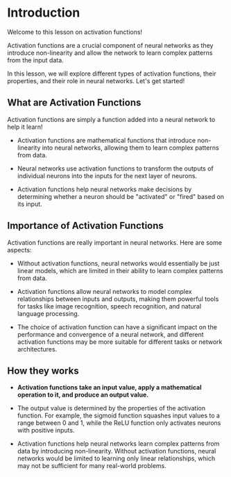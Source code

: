 # Introduction

Welcome to this lesson on activation functions! 

Activation functions are a crucial component of neural networks as they introduce non-linearity and allow the network to learn complex patterns from the input data. 

In this lesson, we will explore different types of activation functions, their properties, and their role in neural networks. Let's get started!

## What are Activation Functions

Activation functions are simply a function added into a neural network to help it learn!

- Activation functions are mathematical functions that introduce non-linearity into neural networks, allowing them to learn complex patterns from data.

- Neural networks use activation functions to transform the outputs of individual neurons into the inputs for the next layer of neurons.

- Activation functions help neural networks make decisions by determining whether a neuron should be "activated" or "fired" based on its input.

## Importance of Activation Functions

Activation functions are really important in neural networks. Here are some aspects:

- Without activation functions, neural networks would essentially be just linear models, which are limited in their ability to learn complex patterns from data.

- Activation functions allow neural networks to model complex relationships between inputs and outputs, making them powerful tools for tasks like image recognition, speech recognition, and natural language processing.

- The choice of activation function can have a significant impact on the performance and convergence of a neural network, and different activation functions may be more suitable for different tasks or network architectures.

## How they works

- **Activation functions take an input value, apply a mathematical operation to it, and produce an output value.**

- The output value is determined by the properties of the activation function. For example, the sigmoid function squashes input values to a range between 0 and 1, while the ReLU function only activates neurons with positive inputs.

- Activation functions help neural networks learn complex patterns from data by introducing non-linearity. Without activation functions, neural networks would be limited to learning only linear relationships, which may not be sufficient for many real-world problems.